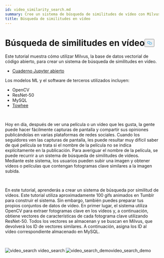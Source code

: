 ```yaml
---
id: video_similarity_search.md
summary: Cree un sistema de búsqueda de similitudes de vídeo con Milvus.
title: Búsqueda de similitudes en vídeo
---
```

<h1 id="Video-Similarity-Search" class="common-anchor-header">Búsqueda de similitudes en vídeo<button data-href="#Video-Similarity-Search" class="anchor-icon" translate="no">
      <svg translate="no"
        aria-hidden="true"
        focusable="false"
        height="20"
        version="1.1"
        viewBox="0 0 16 16"
        width="16"
      >
        <path
          fill="#0092E4"
          fill-rule="evenodd"
          d="M4 9h1v1H4c-1.5 0-3-1.69-3-3.5S2.55 3 4 3h4c1.45 0 3 1.69 3 3.5 0 1.41-.91 2.72-2 3.25V8.59c.58-.45 1-1.27 1-2.09C10 5.22 8.98 4 8 4H4c-.98 0-2 1.22-2 2.5S3 9 4 9zm9-3h-1v1h1c1 0 2 1.22 2 2.5S13.98 12 13 12H9c-.98 0-2-1.22-2-2.5 0-.83.42-1.64 1-2.09V6.25c-1.09.53-2 1.84-2 3.25C6 11.31 7.55 13 9 13h4c1.45 0 3-1.69 3-3.5S14.5 6 13 6z"
        ></path>
      </svg>
    </button></h1><p>Este tutorial muestra cómo utilizar Milvus, la base de datos vectorial de código abierto, para crear un sistema de búsqueda de similitudes en vídeo.</p>
<ul>
<li><a href="https://github.com/towhee-io/examples/tree/main/video/reverse_video_search">Cuaderno Jupyter abierto</a></li>
</ul>
<p>Los modelos ML y el software de terceros utilizados incluyen:</p>
<ul>
<li>OpenCV</li>
<li>ResNet-50</li>
<li>MySQL</li>
<li><a href="https://towhee.io/">Towhee</a></li>
</ul>
<p><br/></p>
<p>Hoy en día, después de ver una película o un vídeo que les gusta, la gente puede hacer fácilmente capturas de pantalla y compartir sus opiniones publicándolas en varias plataformas de redes sociales. Cuando los seguidores ven las capturas de pantalla, les puede resultar muy difícil saber de qué película se trata si el nombre de la película no se indica explícitamente en la publicación. Para averiguar el nombre de la película, se puede recurrir a un sistema de búsqueda de similitudes de vídeos. Mediante este sistema, los usuarios pueden subir una imagen y obtener vídeos o películas que contengan fotogramas clave similares a la imagen subida.</p>
<p><br/></p>
<p>En este tutorial, aprenderás a crear un sistema de búsqueda por similitud de vídeos. Este tutorial utiliza aproximadamente 100 gifs animados en Tumblr para construir el sistema. Sin embargo, también puedes preparar tus propios conjuntos de datos de vídeo. En primer lugar, el sistema utiliza OpenCV para extraer fotogramas clave en los vídeos y, a continuación, obtiene vectores de características de cada fotograma clave utilizando ResNet-50. Todos los vectores se almacenan y se buscan en Milvus, que devolverá los ID de vectores similares. A continuación, asigna los ID al vídeo correspondiente almacenado en MySQL.</p>
<p><br/></p>
<p>
  
   <span class="img-wrapper"> <img translate="no" src="/docs/v2.5.x/assets/video_search.png" alt="video_search" class="doc-image" id="video_search" />
   </span> <span class="img-wrapper"> <span>video_search</span> <img translate="no" src="/docs/v2.5.x/assets/video_search_demo.gif" alt="video_search_demo" class="doc-image" id="video_search_demo" /><span>video_search_demo</span> </span></p>
